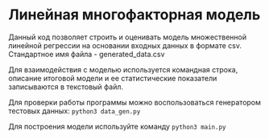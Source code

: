 # Линейная многофакторная модель

Данный код позволяет строить и оценивать модель множественной линейной регрессии на основании входных данных в формате csv.
Стандартное имя файла - generated_data.csv

Для взаимодействия с моделью используется командная строка, описание итоговой модели и ее статистические показатели записываются в текстовый файл.

Для проверки работы программы можно воспользоваться генератором тестовых данных: `python3 data_gen.py`

Для построения модели используйте команду `python3 main.py`